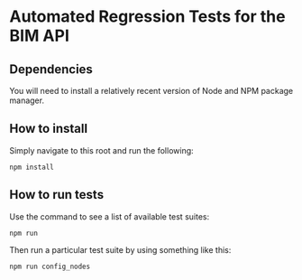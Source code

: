 # Automated Regression Tests for the BIM API


## Dependencies

You will need to install a relatively recent version of Node and NPM package manager.


## How to install

Simply navigate to this root and run the following:
```
npm install
```


## How to run tests

Use the command to see a list of available test suites:
```
npm run
```

Then run a particular test suite by using something like this:
```
npm run config_nodes
```


